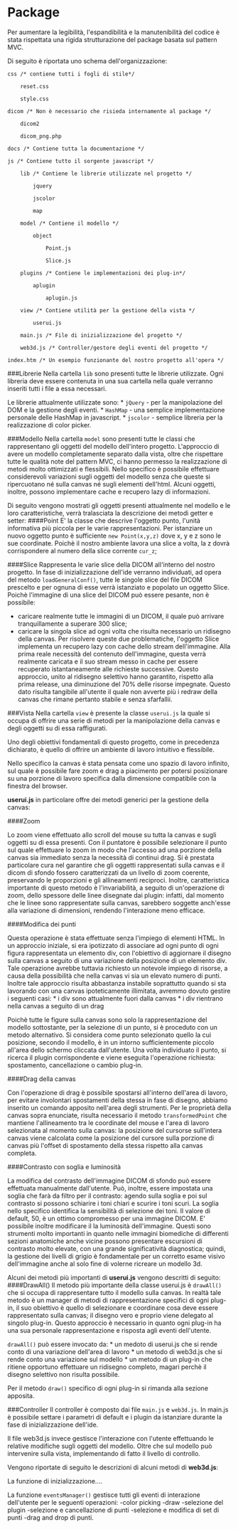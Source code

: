 Package
=======
Per aumentare la legibilità, l'espandibilità e la manutenibilità del codice è stata rispettata una rigida strutturazione del package basata sul pattern MVC.

Di seguito è riportata uno schema dell'organizzazione:

    css /* contiene tutti i fogli di stile*/

        reset.css

        style.css

    dicom /* Non è necessario che risieda internamente al package */

        dicom2

        dicom_png.php

    docs /* Contiene tutta la documentazione */

    js /* Contiene tutto il sorgente javascript */

        lib /* Contiene le librerie utilizzate nel progetto */

            jquery

            jscolor

            map

        model /* Contiene il modello */

            object

                Point.js

                Slice.js

        plugins /* Contiene le implementazioni dei plug-in*/

            aplugin

                aplugin.js

        view /* Contiene utilità per la gestione della vista */

            userui.js

        main.js /* File di inizializzazione del progetto */

        web3d.js /* Controller/gestore degli eventi del progetto */

    index.htm /* Un esempio funzionante del nostro progetto all'opera */

###Librerie
Nella cartella `lib` sono presenti tutte le librerie utilizzate. Ogni libreria deve essere contenuta in una sua cartella nella quale verranno inseriti tutti i file a essa necessari.

Le librerie attualmente utilizzate sono:
    * `jQuery` - per la manipolazione del DOM e la gestione degli eventi.
    * `HashMap` - una semplice implementazione personale delle HashMap in javascript.
    * `jscolor` - semplice libreria per la realizzazione di color picker.

###Modello
Nella cartella `model` sono presenti tutte le classi che rappresentano gli oggetti del modello dell'intero progetto.
L'approccio di avere un modello completamente separato dalla vista, oltre che rispettare tutte le qualità note del pattern MVC, ci hanno permesso la realizzazione di metodi molto ottimizzati e flessibili.
Nello specifico è possibile effettuare considerevoli variazioni sugli oggetti del modello senza che queste si ripercuotano né sulla canvas né sugli elementi dell'html.
Alcuni oggetti, inoltre, possono implementare cache e recupero lazy di informazioni.

Di seguito vengono mostrati gli oggetti presenti attualmente nel modello e le loro caratteristiche, verrà tralasciata la descrizione dei metodi getter e setter:
####Point
E' la classe che descrive l'oggetto punto, l'unità informativa più piccola per le varie rappresentazioni.
Per istanziare un nuovo oggetto punto è sufficiente `new Point(x,y,z)` dove x, y e z sono le sue coordinate.
Poichè il nostro ambiente lavora una slice a volta, la z dovrà corrispondere al numero della slice corrente `cur_z`;

####Slice
Rappresenta le varie slice della DICOM all'interno del nostro progetto.
In fase di inizializzazione dell'ide verranno individuati, ad opera del metodo `loadGeneralConf()`, tutte le singole slice del file DICOM prescelto e per ognuna di esse verrà istanziato e popolato un oggetto Slice.
Poichè l'immagine di una slice del DICOM può essere pesante, non è possibile:
* caricare realmente tutte le immagini di un DICOM, il quale può arrivare tranquillamente a superare 300 slice;
* caricare la singola slice ad ogni volta che risulta necessario un ridisegno della canvas.
Per risolvere queste due problematiche, l'oggetto Slice implementa un recupero lazy con cache dello stream dell'immagine.
Alla prima reale necessità del contenuto dell'immagine, questa verrà realmente caricata e il suo stream messo in cache per essere recuperato istantaneamente alle richieste successive.
Questo approccio, unito al ridisegno selettivo hanno garantito, rispetto alla prima release, una diminuzione del 70% delle risorse impegnate. Questo dato risulta tangibile all'utente il quale non avverte più i redraw della canvas che rimane pertanto stabile e senza sfarfallii.


###Vista
Nella cartella `view` è presente la classe `userui.js` la quale si occupa di offrire una serie di metodi per la manipolazione della canvas e degli oggetti su di essa raffigurati.

Uno degli obiettivi fondamentali di questo progetto, come in precedenza dichiarato, è quello di offrire un ambiente di lavoro intuitivo e flessibile.

Nello specifico la canvas è stata pensata come uno spazio di lavoro infinito, sul quale è possibile fare zoom e drag a piacimento per potersi posizionare su una porzione di lavoro specifica dalla dimensione compatibile con la finestra del browser.

**userui.js** in particolare offre dei metodi generici per la gestione della canvas:

####Zoom

  Lo zoom viene effettuato allo scroll del mouse su tutta la canvas e sugli oggetti su di essa presenti.
  Con il puntatore è possibile selezionare il punto sul quale effettuare lo zoom in modo che l'accesso
  ad una porzione della canvas sia immediato senza la necessità di continui drag.
  Si è prestata particolare cura nel garantire che gli oggetti rappresentati sulla canvas e il dicom di sfondo
  fossero caratterizzati da un livello di zoom coerente, preservando le proporzioni e gli allineamenti reciproci.
  Inoltre, caratteristica importante di questo metodo è l'invariabilità, a seguito di un'operazione di zoom,
  dello spessore delle linee disegnate dai plugin: infatti, dal momento che le linee sono rappresentate sulla canvas,
  sarebbero soggette anch'esse alla variazione di dimensioni, rendendo l'interazione meno efficace.


####Modifica dei punti

  Questa operazione è stata effettuate senza l'impiego di elementi HTML. In un approccio iniziale,
  si era ipotizzato di associare ad ogni punto di ogni figura rappresentata un elemento div,
  con l'obiettivo di aggiornare il disegno sulla canvas a seguito di una variazione della
  posizione di un elemento div.
  Tale operazione avrebbe tuttavia richiesto un notevole impiego di risorse, a causa della possibilità
  che nella canvas vi sia un elevato numero di punti.
  Inoltre tale approccio risulta abbastanza instabile soprattutto quando si sta lavorando con una
  canvas ipoteticamente illimitata, avremmo dovuto gestire i seguenti casi:
    * i div sono attualmente fuori dalla canvas
    * i div rientrano nella canvas a seguito di un drag

  Poichè tutte le figure sulla canvas sono solo la rappresentazione del modello sottostante, per la
  selezione di un punto, si è proceduto con un metodo alternativo. Si considera come punto selezionato
  quello la cui posizione, secondo il modello, è in un intorno sufficientemente piccolo all'area dello schermo
  cliccata dall'utente. Una volta individuato il punto, si ricerca il plugin corrispondente e viene eseguita
  l'operazione richiesta: spostamento, cancellazione o cambio plug-in.


####Drag della canvas

  Con l'operazione di drag è possibile spostarsi all'interno dell'area di lavoro, per evitare involontari
  spostamenti della stessa in fase di disegno, abbiamo inserito un comando apposito nell'area degli strumenti.
  Per le proprietà della canvas sopra enunciate, risulta necessario il metodo `transformedPoint` che
  mantiene l'allineamento tra le coordinate del mouse e l'area di lavoro selezionata al momento sulla canvas:
  la posizione del cursorse sull'intera canvas viene calcolata come la posizione del cursore sulla porzione di
  canvas più l'offset di spostamento della stessa rispetto alla canvas completa.


####Contrasto con soglia e luminosità

  La modifica del contrasto dell'immagine DICOM di sfondo può essere effettuata manualmente dall'utente.
  Può, inoltre, essere impostata una soglia che farà da filtro per il contrasto: agendo sulla soglia e
  poi sul contrasto si possono schiarire i toni chiari e scurire i toni scuri. La soglia nello specifico
  identifica la sensibilità di selezione dei toni.
  Il valore di default, 50, è un ottimo compromesso per una immagine DICOM.
  E' possibile inoltre modificare il la luminosità dell'immagine.
  Questi sono strumenti molto importanti in quanto nelle immagini biomediche di differenti sezioni anatomiche
  anche vicine possono presentare escursioni di contrasto molto elevate, con una grande significatività
  diagnostica; quindi, la gestione dei livelli di grigio è fondamentale per un corretto esame visivo dell'immagine
  anche al solo fine di volerne ricreare un modello 3d.

Alcuni dei metodi più importanti di **userui.js** vengono descritti di seguito:
####DrawAll()
  Il metodo più importante della classe userui.js è `drawAll()` che si occupa di rappresentare tutto il modello
  sulla canvas.
  In realtà tale metodo è un manager di metodi di rappresentazione specifici di ogni plug-in, il suo obiettivo
  è quello di selezionare e coordinare cosa deve essere rappresentato sulla canvas; il disegno vero e proprio
  viene delegato al singolo plug-in.
  Questo approccio è necessario in quanto ogni plug-in ha una sua personale rappresentazione e risposta
  agli eventi dell'utente.

  `drawAll()` può essere invocato da:
    * un medoto di userui.js che si rende conto di una variazione dell'area di lavoro
    * un metodo di web3d.js che si rende conto una variazione sul modello
    * un metodo di un plug-in che ritiene opportuno effettuare un ridisegno completo, magari perchè il disegno
    selettivo non risulta possibile.

  Per il metodo `draw()` specifico di ogni plug-in si rimanda alla sezione apposita.

###Controller
Il controller è composto dai file `main.js` e `web3d.js`.
In main.js è possibile settare i parametri di default e i plugin da istanziare durante la fase di inizializzazione dell'ide.

Il file web3d.js invece gestisce l'interazione con l'utente effettuando le relative modifiche sugli oggetti del modello.
Oltre che sul modello può intervenire sulla vista, implementando di fatto il livello di controllo.


Vengono riportate di seguito le descrizioni di alcuni metodi di **web3d.js**:

La funzione di inizializzazione....

La funzione `eventsManager()` gestisce tutti gli eventi di interazione dell'utente per le seguenti operazioni:
 -color picking
 -draw
 -selezione del plugin
 -selezione e cancellazione di punti
 -selezione e modifica di set di punti
 -drag and drop di punti.







